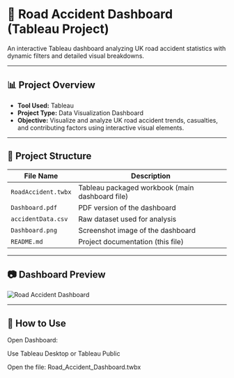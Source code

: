 # 🚦 Road Accident Dashboard (Tableau Project)

An interactive Tableau dashboard analyzing UK road accident statistics with dynamic filters and detailed visual breakdowns.

---

## 📊 Project Overview

- **Tool Used:** Tableau
- **Project Type:** Data Visualization Dashboard
- **Objective:** Visualize and analyze UK road accident trends, casualties, and contributing factors using interactive visual elements.

---

## 📁 Project Structure

| File Name                         | Description                                      |
| --------------------------------- | ------------------------------------------------ |
| `RoadAccident.twbx`    | Tableau packaged workbook (main dashboard file)  |
| `Dashboard.pdf`     | PDF version of the dashboard                     |
| `accidentData.csv`       | Raw dataset used for analysis                    |
| `Dashboard.png`                 | Screenshot image of the dashboard                |
| `README.md`                       | Project documentation (this file)                |

---

## 📷 Dashboard Preview

![Road Accident Dashboard](Dashboard.png)

---

## 🚀 How to Use

Open Dashboard:

Use Tableau Desktop or Tableau Public

Open the file: Road_Accident_Dashboard.twbx
